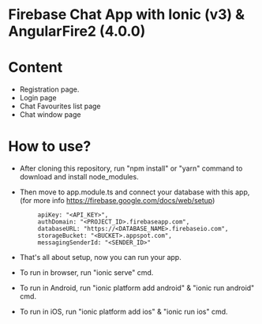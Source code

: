 # Firebase Chat App with Ionic (v3) & AngularFire2 (4.0.0)

# Content
* Registration page.
* Login page
* Chat Favourites list page
* Chat window page

# How to use?
* After cloning this repository, run "npm install" or "yarn" command to download and install node_modules.
* Then move to app.module.ts and connect your database with this app,
(for more info https://firebase.google.com/docs/web/setup)
            
           apiKey: "<API_KEY>",
           authDomain: "<PROJECT_ID>.firebaseapp.com",
           databaseURL: "https://<DATABASE_NAME>.firebaseio.com",
           storageBucket: "<BUCKET>.appspot.com",
           messagingSenderId: "<SENDER_ID>"

* That's all about setup, now you can run your app.
* To run in browser, run "ionic serve" cmd.
* To run in Android, run "ionic platform add android" & "ionic run android" cmd.
* To run in iOS, run "ionic platform add ios" & "ionic run ios" cmd.

